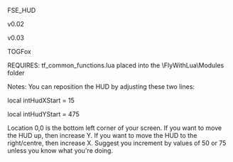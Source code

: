 FSE_HUD

v0.02

v0.03

TOGFox

REQUIRES: tf_common_functions.lua placed into the \FlyWithLua\Modules folder

Notes: You can reposition the HUD by adjusting these two lines:

local intHudXStart = 15

local intHudYStart = 475


Location 0,0 is the bottom left corner of your screen. If you want to move the HUD up, then increase Y. If you want to move the HUD to the right/centre, then increase X. Suggest you increment by values of 50 or 75 unless you know what you're doing.
